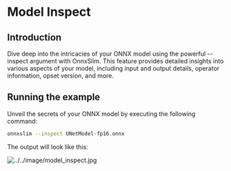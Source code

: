 # Model Inspect

## Introduction

Dive deep into the intricacies of your ONNX model using the powerful --inspect argument with OnnxSlim. This feature provides detailed insights into various aspects of your model, including input and output details, operator information, opset version, and more.

## Running the example

Unveil the secrets of your ONNX model by executing the following command:

```bash
onnxslim --inspect UNetModel-fp16.onnx
```

The output will look like this:

![../../image/model_inspect.jpg](../../images/model_inspect.jpg)
